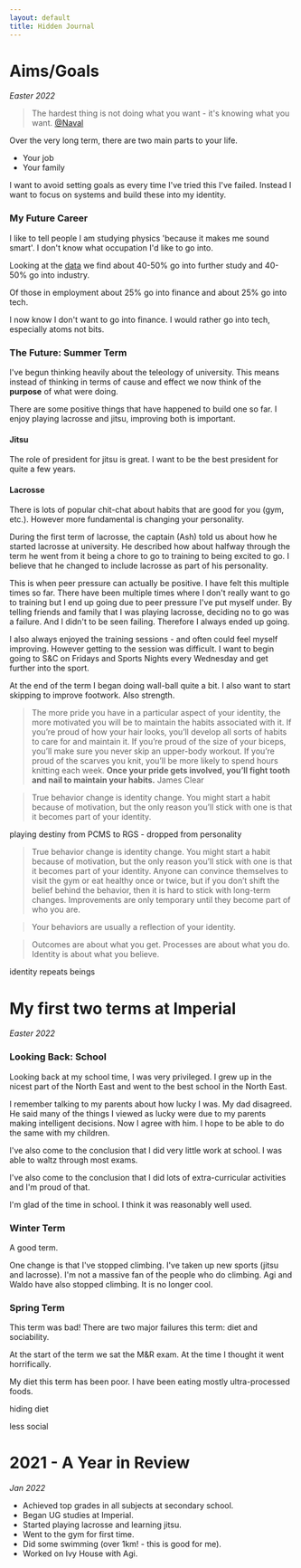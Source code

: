 ```yaml
---
layout: default
title: Hidden Journal
---
```

# Aims/Goals

*Easter 2022*

>The hardest thing is not doing what you want - it's knowing what you want. [@Naval](https://twitter.com/NavalismHQ/status/1514833143294877700)

Over the very long term, there are two main parts to your life.

- Your job
- Your family

I want to avoid setting goals as every time I've tried this I've failed. Instead I want to focus on systems and build these into my identity.

### My Future Career

I like to tell people I am studying physics 'because it makes me sound smart'. I don't know what occupation I'd like to go into.

Looking at the [data](https://www.imperial.ac.uk/media/imperial-college/administration-and-support-services/careers-service/public/resources/dlhe/ug-tables/Physics-tables.pdf) we find about 40-50% go into further study and 40-50% go into industry.

Of those in employment about 25% go into finance and about 25% go into tech.

I now know I don't want to go into finance. I would rather go into tech, especially atoms not bits.

### The Future: Summer Term

I've begun thinking heavily about the teleology of university. This means instead of thinking in terms of cause and effect we now think of the **purpose** of what were doing.

There are some positive things that have happened to build one so far. I enjoy playing lacrosse and jitsu, improving both is important.

#### Jitsu

The role of president for jitsu is great. I want to be the best president for quite a few years.

#### Lacrosse

There is lots of popular chit-chat about habits that are good for you (gym, etc.). However more fundamental is changing your personality.

During the first term of lacrosse, the captain (Ash) told us about how he started lacrosse at university. He described how about halfway through the term he went from it being a chore to go to training to being excited to go. I believe that he changed to include lacrosse as part of his personality.

This is when peer pressure can actually be positive. I have felt this multiple times so far. There have been multiple times where I don't really want to go to training but I end up going due to peer pressure I've put myself under. By telling friends and family that I was playing lacrosse, deciding no to go was a failure. And I didn't to be seen failing. Therefore I always ended up going.

I also always enjoyed the training sessions - and often could feel myself improving. However getting to the session was difficult. I want to begin going to S&C on Fridays and Sports Nights every Wednesday and get further into the sport.

At the end of the term I began doing wall-ball quite a bit. I also want to start skipping to improve footwork. Also strength.

>The more pride you have in a particular aspect of your identity, the more motivated you will be to maintain the habits associated with it. If you’re proud of how your hair looks, you’ll develop all sorts of habits to care for and maintain it. If you’re proud of the size of your biceps, you’ll make sure you never skip an upper-body workout. If you’re proud of the scarves you knit, you’ll be more likely to spend hours knitting each week. **Once your pride gets involved, you’ll fight tooth and nail to maintain your habits.** James Clear

>True behavior change is identity change. You might start a habit because of motivation, but the only reason you’ll stick with one is that it becomes part of your identity.

playing destiny from PCMS to RGS - dropped from personality

>True behavior change is identity change. You might start a habit because of motivation, but the only reason you’ll stick with one is that it becomes part of your identity. Anyone can convince themselves to visit the gym or eat healthy once or twice, but if you don’t shift the belief behind the behavior, then it is hard to stick with long-term changes. Improvements are only temporary until they become part of who you are.

>Your behaviors are usually a reflection of your identity.

>Outcomes are about what you get. Processes are about what you do. Identity is about what you believe.

identity repeats beings

# My first two terms at Imperial

*Easter 2022*

### Looking Back: School

Looking back at my school time, I was very privileged. I grew up in the nicest part of the North East and went to the best school in the North East.

I remember talking to my parents about how lucky I was. My dad disagreed. He said many of the things I viewed as lucky were due to my parents making intelligent decisions. Now I agree with him. I hope to be able to do the same with my children.

I've also come to the conclusion that I did very little work at school. I was able to waltz through most exams.

I've also come to the conclusion that I did lots of extra-curricular activities and I'm proud of that.

I'm glad of the time in school. I think it was reasonably well used.

### Winter Term

A good term.

One change is that I've stopped climbing. I've taken up new sports (jitsu and lacrosse). I'm not a massive fan of the people who do climbing. Agi and Waldo have also stopped climbing. It is no longer cool.

### Spring Term

This term was bad! There are two major failures this term: diet and sociability.

At the start of the term we sat the M&R exam. At the time I thought it went horrifically.

My diet this term has been poor. I have been eating mostly ultra-processed foods.

hiding diet

less social

# 2021 - A Year in Review

*Jan 2022*
- Achieved top grades in all subjects at secondary school.
- Began UG studies at Imperial.
- Started playing lacrosse and learning jitsu.
- Went to the gym for first time.
- Did some swimming (over 1km! - this is good for me).
- Worked on Ivy House with Agi.
